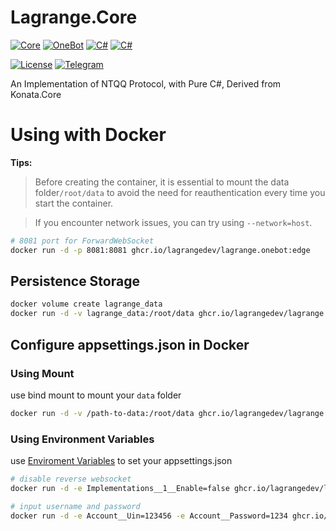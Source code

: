 # Lagrange.Core

[![Core](https://img.shields.io/badge/Lagrange-Core-blue)](#)
[![OneBot](https://img.shields.io/badge/Lagrange-OneBot-blue)](#)
[![C#](https://img.shields.io/badge/Core-%20.NET_6-blue)](#)
[![C#](https://img.shields.io/badge/OneBot-%20.NET_7-blue)](#)

[![License](https://img.shields.io/static/v1?label=LICENSE&message=GPL-3.0&color=lightrey)](#)
[![Telegram](https://img.shields.io/endpoint?url=https%3A%2F%2Ftelegram-badge-4mbpu8e0fit4.runkit.sh%2F%3Furl%3Dhttps%3A%2F%2Ft.me%2F%2B6HNTeJO0JqtlNmRl)](https://t.me/+6HNTeJO0JqtlNmRl)

An Implementation of NTQQ Protocol, with Pure C#, Derived from Konata.Core


# Using with Docker

**Tips:**

>Before creating the container, it is essential to mount the data folder`/root/data` to avoid the need for reauthentication every time you start the container.

> If you encounter network issues, you can try using `--network=host`.

```bash
# 8081 port for ForwardWebSocket
docker run -d -p 8081:8081 ghcr.io/lagrangedev/lagrange.onebot:edge
```

## Persistence Storage

```bash
docker volume create lagrange_data
docker run -d -v lagrange_data:/root/data ghcr.io/lagrangedev/lagrange.onebot:edge
```

## Configure appsettings.json in Docker

### Using Mount

use bind mount to mount your `data` folder		
```bash
docker run -d -v /path-to-data:/root/data ghcr.io/lagrangedev/lagrange.onebot:edge
```

### Using Environment Variables

use [Enviroment Variables](https://learn.microsoft.com/en-us/aspnet/core/fundamentals/configuration/?view=aspnetcore-7.0#naming-of-environment-variables) to set your appsettings.json
```bash
# disable reverse websocket
docker run -d -e Implementations__1__Enable=false ghcr.io/lagrangedev/lagrange.onebot:edge
```

```bash
# input username and password
docker run -d -e Account__Uin=123456 -e Account__Password=1234 ghcr.io/lagrangedev/lagrange.onebot:edge
```